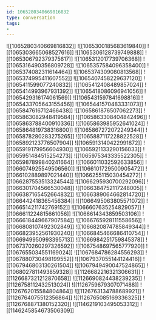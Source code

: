 ```yaml
---
id: 1065280340669816832
type: conversation
tags:
- 
---
```

![[1065280340669816832]]
![[1065300185683619840]]
![[1065303665068527616]]
![[1065306128739749888]]
![[1065306792379375617]]
![[1065312017739706368]]
![[1065316490356809728]]
![[1065357584096358400]]
![[1065374082311614464]]
![[1065374309080813568]]
![[1065374995411607552]]
![[1065407458229637120]]
![[1065411599077240832]]
![[1065412408489857024]]
![[1065414993967931392]]
![[1065418086096941056]]
![[1065429316174061569]]
![[1065431597841698816]]
![[1065433705643155456]]
![[1065441570483331073]]
![[1065847616712466438]]
![[1065861876507062273]]
![[1065863082948419584]]
![[1065863308404842496]]
![[1065863788400910336]]
![[1065863985952641024]]
![[1065864819738316800]]
![[1065867272072249344]]
![[1065878280283275265]]
![[1065887117228822528]]
![[1065892123776507904]]
![[1065913140422991872]]
![[1065919179956604930]]
![[1065921133290156033]]
![[1065951484515254273]]
![[1065975343335522305]]
![[1065987899840241664]]
![[1066011032592633856]]
![[1066074925549506560]]
![[1066101729500905472]]
![[1066102889897021440]]
![[1066255115030454272]]
![[1066287553513324544]]
![[1066295930700292096]]
![[1066301704566530048]]
![[1066384752117248005]]
![[1066387165452664832]]
![[1066389064662814720]]
![[1066442418365456384]]
![[1066495063805571072]]
![[1066514211742769152]]
![[1066607635254829057]]
![[1066611224815661056]]
![[1066614343859503106]]
![[1066618449667907584]]
![[1066765928111558656]]
![[1066808107492302849]]
![[1066820874785849344]]
![[1066823952561930240]]
![[1066845466686410754]]
![[1066949950993395713]]
![[1066984251759845378]]
![[1067370260297326592]]
![[1067548697565777920]]
![[1067655034551169024]]
![[1067684786284556293]]
![[1067880730498199552]]
![[1067937055144124416]]
![[1067946803130261504]]
![[1067949490047524865]]
![[1068027811493859328]]
![[1126682216321306631]]
![[1126687321212870658]]
![[1126690824438239235]]
![[1126758112432513024]]
![[1126759679307071488]]
![[1126762015584804864]]
![[1126763134788689921]]
![[1126764075512356864]]
![[1126765085169336325]]
![[1126768871380152320]]
![[1146219103495053312]]
![[1146245854673506309]]

